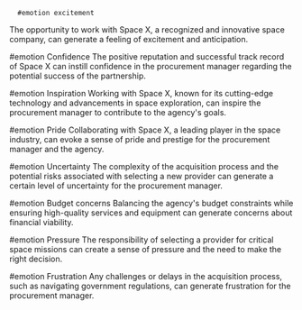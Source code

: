       #emotion excitement
The opportunity to work with Space X, a recognized and innovative space company, can generate a feeling of excitement and anticipation.

#emotion Confidence
The positive reputation and successful track record of Space X can instill confidence in the procurement manager regarding the potential success of the partnership.

#emotion Inspiration
Working with Space X, known for its cutting-edge technology and advancements in space exploration, can inspire the procurement manager to contribute to the agency's goals.

#emotion Pride
Collaborating with Space X, a leading player in the space industry, can evoke a sense of pride and prestige for the procurement manager and the agency.

#emotion Uncertainty
The complexity of the acquisition process and the potential risks associated with selecting a new provider can generate a certain level of uncertainty for the procurement manager.

#emotion Budget concerns
Balancing the agency's budget constraints while ensuring high-quality services and equipment can generate concerns about financial viability.

#emotion Pressure
The responsibility of selecting a provider for critical space missions can create a sense of pressure and the need to make the right decision.

#emotion Frustration
Any challenges or delays in the acquisition process, such as navigating government regulations, can generate frustration for the procurement manager.

